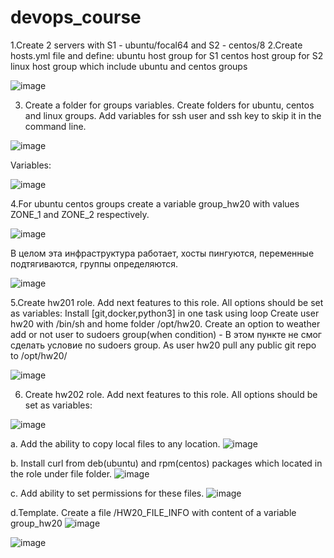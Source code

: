 # devops_course

1.Create 2 servers with S1 - ubuntu/focal64 and  S2 - centos/8
2.Create hosts.yml file and define:
  ubuntu host group for S1
  centos host group for S2
  linux host group which include ubuntu and centos groups
  
  ![image](https://user-images.githubusercontent.com/18323106/114423723-20212000-9bc0-11eb-9a68-7a33af76dde2.png)
  
3. Create a folder for groups variables. Create folders for ubuntu, centos and linux groups. Add variables for ssh user and ssh key to skip it in the command line.

  ![image](https://user-images.githubusercontent.com/18323106/114423823-39c26780-9bc0-11eb-8c59-4052bcfd9559.png)

  Variables:
  
  ![image](https://user-images.githubusercontent.com/18323106/114423896-4ba40a80-9bc0-11eb-9c4b-f4793e4fb14b.png)

4.For ubuntu centos groups create a variable group_hw20 with values ZONE_1 and ZONE_2 respectively.

  ![image](https://user-images.githubusercontent.com/18323106/114424018-68404280-9bc0-11eb-8570-c7e238b4a6c0.png)

В целом эта инфраструктура работает, хосты пингуются, переменные подтягиваются, группы определяются.

![image](https://user-images.githubusercontent.com/18323106/114424388-ba816380-9bc0-11eb-8771-7d7a503cb7fa.png)


5.Create hw201 role. Add next features to this role. All options should be set as variables:
  Install [git,docker,python3] in one task using loop
  Create user hw20 with /bin/sh and home folder /opt/hw20.
  Create an option to weather add or not user to sudoers group(when condition)
    - В этом пункте не смог сделать условие по sudoers group.
  As user hw20 pull any public git repo to /opt/hw20/
  
  ![image](https://user-images.githubusercontent.com/18323106/114425191-835f8200-9bc1-11eb-80e3-cd8274db9469.png)

6. Create hw202 role. Add next features to this role. All options should be set as variables:

  ![image](https://user-images.githubusercontent.com/18323106/114897510-f9f6bc80-9e19-11eb-9cc8-e2b52c958432.png)


  a. Add the ability to copy local files to any location.
    ![image](https://user-images.githubusercontent.com/18323106/114897603-11ce4080-9e1a-11eb-9ab4-37398c5dda79.png)

  b. Install curl from deb(ubuntu) and rpm(centos) packages which located in the role under file folder. 
    ![image](https://user-images.githubusercontent.com/18323106/114897656-1eeb2f80-9e1a-11eb-926c-ad6da90eb70e.png)

  c. Add ability to set permissions for these files.
    ![image](https://user-images.githubusercontent.com/18323106/114897765-39bda400-9e1a-11eb-9cc6-3856ab8fdcf6.png)

  d.Template. Create a file /HW20_FILE_INFO with content of a variable group_hw20
    ![image](https://user-images.githubusercontent.com/18323106/114897816-46da9300-9e1a-11eb-8bd3-bf81a6d0663f.png)



![image](https://user-images.githubusercontent.com/18323106/114897336-cddb3b80-9e19-11eb-8110-f053cdd210ac.png)

